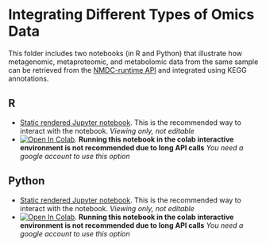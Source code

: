 # Integrating Different Types of Omics Data

This folder includes two notebooks (in R and Python) that illustrate how metagenomic, metaproteomic, and metabolomic data from the same sample can be retrieved from the [NMDC-runtime API](https://api.microbiomedata.org/docs) and integrated using KEGG annotations.

## R 
- [Static rendered Jupyter notebook](https://nbviewer.org/github/microbiomedata/nmdc_notebooks/blob/main/omics_types_integration/R/integration_notebook.ipynb). This is the recommended way to interact with the notebook. _Viewing only, not editable_
- [![Open In Colab](https://colab.research.google.com/assets/colab-badge.svg)](https://colab.research.google.com/github/microbiomedata/nmdc_notebooks/blob/main/omics_types_integration/R/integration_notebook.ipynb). **Running this notebook in the colab interactive environment is not recommended due to long API calls** _You need a google account to use this option_

## Python
- [Static rendered Jupyter notebook](https://nbviewer.org/github/microbiomedata/nmdc_notebooks/blob/main/omics_types_integration/python/integration_notebook.ipynb). This is the recommended way to interact with the notebook. _Viewing only, not editable_
- [![Open In Colab](https://colab.research.google.com/assets/colab-badge.svg)](https://colab.research.google.com/github/microbiomedata/nmdc_notebooks/blob/main/omics_types_integration/python/integration_notebook.ipynb). **Running this notebook in the colab interactive environment is not recommended due to long API calls** _You need a google account to use this option_
